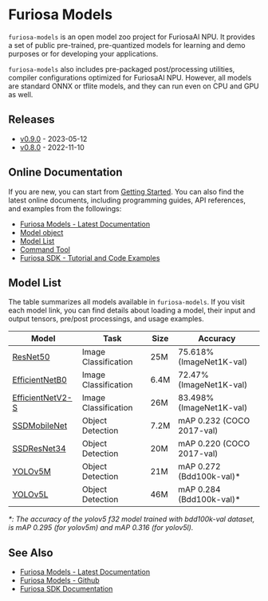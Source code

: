Furiosa Models
======================
`furiosa-models` is an open model zoo project for FuriosaAI NPU.
It provides a set of public pre-trained, pre-quantized models for learning and demo purposes or
for developing your applications.

`furiosa-models` also includes pre-packaged post/processing utilities, compiler configurations optimized
for FuriosaAI NPU. However, all models are standard ONNX or tflite models,
and they can run even on CPU and GPU as well.

## Releases
* [v0.9.0](https://furiosa-ai.github.io/furiosa-models/v0.9.0/changelog/) - 2023-05-12
* [v0.8.0](https://furiosa-ai.github.io/furiosa-models/v0.8.0/changelog/) - 2022-11-10

## Online Documentation
If you are new, you can start from [Getting Started](https://furiosa-ai.github.io/furiosa-models/latest/getting_started/).
You can also find the latest online documents,
including programming guides, API references, and examples from the followings:

* [Furiosa Models - Latest Documentation](https://furiosa-ai.github.io/furiosa-models/latest/)
* [Model object](https://furiosa-ai.github.io/furiosa-models/latest/model_object/)
* [Model List](https://furiosa-ai.github.io/furiosa-models/latest/#model_list)
* [Command Tool](https://furiosa-ai.github.io/furiosa-models/latest/command_tool/)
* [Furiosa SDK - Tutorial and Code Examples](https://furiosa-ai.github.io/docs/latest/en/software/tutorials.html)


## <a name="model_list"></a>Model List
The table summarizes all models available in `furiosa-models`. If you visit each model link,
you can find details about loading a model, their input and output tensors, pre/post processings, and usage examples.

| Model                                                                                    | Task                 | Size | Accuracy                   |
|------------------------------------------------------------------------------------------| -------------------- | ---- |----------------------------|
| [ResNet50](https://furiosa-ai.github.io/furiosa-models/latest/models/resnet50_v1.5/)     | Image Classification | 25M  | 75.618% (ImageNet1K-val)   |
| [EfficientNetB0](https://furiosa-ai.github.io/furiosa-models/latest/models/)             | Image Classification | 6.4M | 72.47% (ImageNet1K-val)   |
| [EfficientNetV2-S](https://furiosa-ai.github.io/furiosa-models/latest/models/)           | Image Classification | 26M  | 83.498% (ImageNet1K-val)   |
| [SSDMobileNet](https://furiosa-ai.github.io/furiosa-models/latest/models/ssd_mobilenet/) | Object Detection     | 7.2M | mAP 0.232 (COCO 2017-val)  |
| [SSDResNet34](https://furiosa-ai.github.io/furiosa-models/latest/models/ssd_resnet34/)   | Object Detection     | 20M  | mAP 0.220 (COCO 2017-val)  |
| [YOLOv5M](https://furiosa-ai.github.io/furiosa-models/latest/models/yolov5m/)            | Object Detection     | 21M  | mAP 0.272 (Bdd100k-val)\*  |
| [YOLOv5L](https://furiosa-ai.github.io/furiosa-models/latest/models/yolov5l/)            | Object Detection     | 46M  | mAP 0.284 (Bdd100k-val)\*  |

_\*: The accuracy of the yolov5 f32 model trained with bdd100k-val dataset, is mAP 0.295 (for yolov5m) and mAP 0.316 (for yolov5l)._

## See Also
* [Furiosa Models - Latest Documentation](https://furiosa-ai.github.io/furiosa-models/latest/)
* [Furiosa Models - Github](https://github.com/furiosa-ai/furiosa-models)
* [Furiosa SDK Documentation](https://furiosa-ai.github.io/docs/latest/en/)
